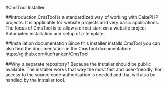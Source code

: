 #CmsTool Installer

##Introduction
CmsTool is a standardized way of working with CakePHP projects. It is applicable for website projects and very basic applications. The focus of CmsTool is to allow a direct start on a website project. Automated installation and setup of a template.

##Installation documentation
Since this installer installs CmsTool you can also find the documentation in the CmsTool documentation: https://github.com/lucfranken/CmsTool

##Why a separate repository?
Because the installer should be public available. The installer works that way the most fast and user-friendly. For access to the source code authorisation is needed and that will also be handled by the installer tool.